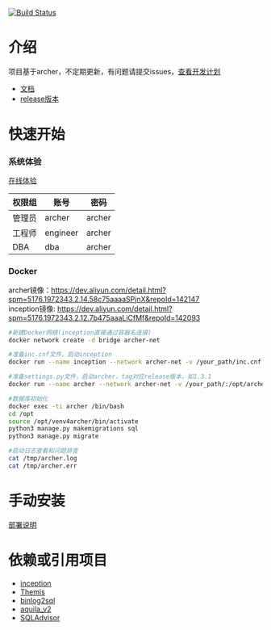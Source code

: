 [![Build Status](https://travis-ci.org/hhyo/archer.svg?branch=master)](https://travis-ci.org/hhyo/archer)

介绍
============
项目基于archer，不定期更新，有问题请提交issues，[查看开发计划](https://github.com/hhyo/archer/projects/1)  
- [文档](https://github.com/hhyo/archer/wiki)
- [release版本](https://github.com/hhyo/archer/releases/)

快速开始
===============
### 系统体验
[在线体验](http://13.251.244.118/) 
  
|  权限组 | 账号 | 密码 |
| --- | --- | --- |
|  管理员| archer | archer |
|  工程师| engineer | archer |
|  DBA| dba | archer |

### Docker
archer镜像：https://dev.aliyun.com/detail.html?spm=5176.1972343.2.14.58c75aaaaSPjnX&repoId=142147  
inception镜像: https://dev.aliyun.com/detail.html?spm=5176.1972343.2.12.7b475aaaLiCfMf&repoId=142093

```bash
#新建Docker网络(inception直接通过容器名连接)
docker network create -d bridge archer-net

#准备inc.cnf文件，启动inception
docker run --name inception --network archer-net -v /your_path/inc.cnf:/etc/inc.cnf  -p 6669:6669 -dti registry.cn-hangzhou.aliyuncs.com/lihuanhuan/inception

#准备settings.py文件，启动archer，tag对应release版本，如1.3.1
docker run --name archer --network archer-net -v /your_path/:/opt/archer/downloads -v /your_path/settings.py:/opt/archer/archer/settings.py  -e NGINX_PORT=9123 -p 9123:9123 -dti registry.cn-hangzhou.aliyuncs.com/lihuanhuan/archer:tag

#数据库初始化
docker exec -ti archer /bin/bash
cd /opt
source /opt/venv4archer/bin/activate
python3 manage.py makemigrations sql  
python3 manage.py migrate 

#启动日志查看和问题排查
cat /tmp/archer.log
cat /tmp/archer.err
```

手动安装
===============
[部署说明](https://github.com/hhyo/archer/wiki/%E9%83%A8%E7%BD%B2)


依赖或引用项目
===============
- [inception](https://github.com/mysql-inception/inception)
- [Themis](https://github.com/CreditEaseDBA/Themis)
- [binlog2sql](https://github.com/danfengcao/binlog2sql)
- [aquila_v2](https://github.com/thinkdb/aquila_v2)
- [SQLAdvisor](https://github.com/Meituan-Dianping/SQLAdvisor)

